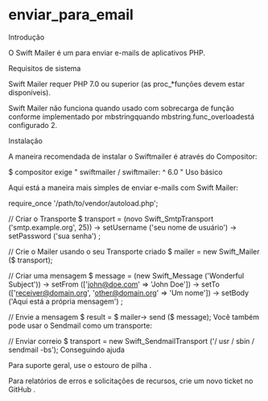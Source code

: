# enviar_para_email
Introdução

O Swift Mailer é um para enviar e-mails de aplicativos PHP.

Requisitos de sistema

Swift Mailer requer PHP 7.0 ou superior (as proc_*funções devem estar disponíveis).

Swift Mailer não funciona quando usado com sobrecarga de função conforme implementado por mbstringquando mbstring.func_overloadestá configurado 2.

Instalação

A maneira recomendada de instalar o Swiftmailer é através do Compositor:

$ compositor exige " swiftmailer / swiftmailer: ^ 6.0 "
Uso básico

Aqui está a maneira mais simples de enviar e-mails com Swift Mailer:

require_once '/path/to/vendor/autoload.php';

// Criar o Transporte
$ transport = (novo Swift_SmtpTransport ('smtp.example.org', 25))
  -> setUsername ('seu nome de usuário')
  -> setPassword ('sua senha')
;

// Crie o Mailer usando o seu Transporte criado
$ mailer = new Swift_Mailer ($ transport);

// Criar uma mensagem
$ message = (new Swift_Message ('Wonderful Subject'))
  -> setFrom (['john@doe.com' => 'John Doe'])
  -> setTo (['receiver@domain.org', 'other@domain.org' => 'Um nome'])
  -> setBody ('Aqui está a própria mensagem')
  ;

// Envie a mensagem
$ result = $ mailer-> send ($ message);
Você também pode usar o Sendmail como um transporte:

// Enviar correio
$ transport = new Swift_SendmailTransport ('/ usr / sbin / sendmail -bs');
Conseguindo ajuda

Para suporte geral, use o estouro de pilha .

Para relatórios de erros e solicitações de recursos, crie um novo ticket no GitHub .
